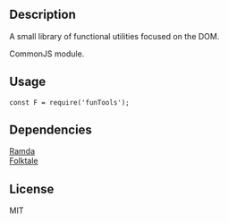 ## Description

A small library of functional utilities focused on the DOM.

CommonJS module.

## Usage

    const F = require('funTools');

## Dependencies

[Ramda](https://ramdajs.com/)\
[Folktale](https://folktale.origamitower.com/)

## License

MIT
